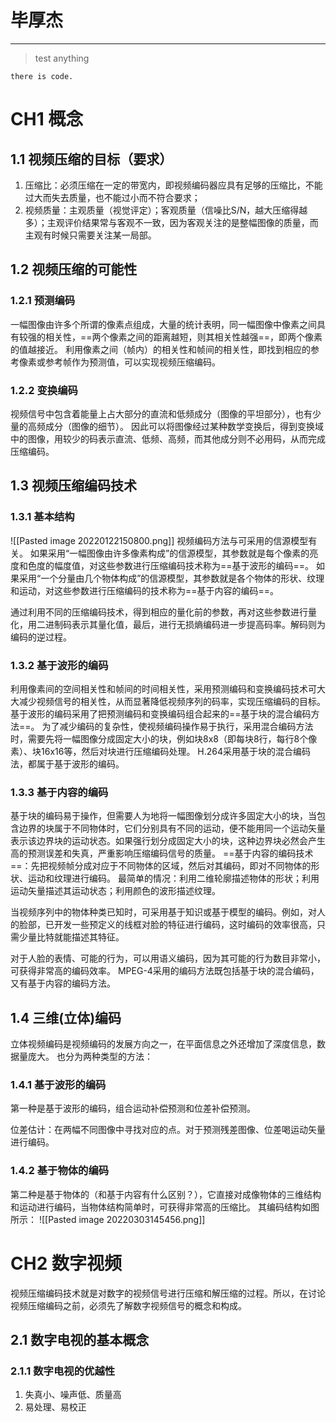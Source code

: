 # 毕厚杰
---
> test
> anything

```
there is code.
```
# CH1 概念
## 1.1 视频压缩的目标（要求）
1. 压缩比：必须压缩在一定的带宽内，即视频编码器应具有足够的压缩比，不能过大而失去质量，也不能过小而不符合要求；
2. 视频质量：主观质量（视觉评定）；客观质量（信噪比S/N，越大压缩得越多）；主观评价结果常与客观不一致，因为客观关注的是整幅图像的质量，而主观有时候只需要关注某一局部。

## 1.2 视频压缩的可能性
### 1.2.1 预测编码
一幅图像由许多个所谓的像素点组成，大量的统计表明，同一幅图像中像素之间具有较强的相关性，==两个像素之间的距离越短，则其相关性越强==，即两个像素的值越接近。
利用像素之间（帧内）的相关性和帧间的相关性，即找到相应的参考像素或参考帧作为预测值，可以实现视频压缩编码。

### 1.2.2 变换编码
视频信号中包含着能量上占大部分的直流和低频成分（图像的平坦部分），也有少量的高频成分（图像的细节）。
因此可以将图像经过某种数学变换后，得到变换域中的图像，用较少的码表示直流、低频、高频，而其他成分则不必用码，从而完成压缩编码。

## 1.3 视频压缩编码技术
### 1.3.1 基本结构
![[Pasted image 20220122150800.png]]
视频编码方法与可采用的信源模型有关。
如果采用“一幅图像由许多像素构成”的信源模型，其参数就是每个像素的亮度和色度的幅度值，对这些参数进行压缩编码技术称为==基于波形的编码==。
如果采用“一个分量由几个物体构成”的信源模型，其参数就是各个物体的形状、纹理和运动，对这些参数进行压缩编码的技术称为==基于内容的编码==。

通过利用不同的压缩编码技术，得到相应的量化前的参数，再对这些参数进行量化，用二进制码表示其量化值，最后，进行无损熵编码进一步提高码率。解码则为编码的逆过程。

### 1.3.2 基于波形的编码
利用像素间的空间相关性和帧间的时间相关性，采用预测编码和变换编码技术可大大减少视频信号的相关性，从而显著降低视频序列的码率，实现压缩编码的目标。
基于波形的编码采用了把预测编码和变换编码组合起来的==基于块的混合编码方法==。
为了减少编码的复杂性，使视频编码操作易于执行，采用混合编码方法时，需要先将一幅图像分成固定大小的块，例如块8x8（即每块8行，每行8个像素）、块16x16等，然后对块进行压缩编码处理。
H.264采用基于块的混合编码法，都属于基于波形的编码。

### 1.3.3 基于内容的编码
基于块的编码易于操作，但需要人为地将一幅图像划分成许多固定大小的块，当包含边界的块属于不同物体时，它们分别具有不同的运动，便不能用同一个运动矢量表示该边界块的运动状态。如果强行划分成固定大小的块，这种边界块必然会产生高的预测误差和失真，严重影响压缩编码信号的质量。
==基于内容的编码技术==：先把视频帧分成对应于不同物体的区域，然后对其编码，即对不同物体的形状、运动和纹理进行编码。
最简单的情况：利用二维轮廓描述物体的形状；利用运动矢量描述其运动状态；利用颜色的波形描述纹理。

当视频序列中的物体种类已知时，可采用基于知识或基于模型的编码。例如，对人的脸部，已开发一些预定义的线框对脸的特征进行编码，这时编码的效率很高，只需少量比特就能描述其特征。

对于人脸的表情、可能的行为，可以用语义编码，因为其可能的行为数目非常小，可获得非常高的编码效率。
MPEG-4采用的编码方法既包括基于块的混合编码，又有基于内容的编码方法。


## 1.4 三维(立体)编码
立体视频编码是视频编码的发展方向之一，在平面信息之外还增加了深度信息，数据量庞大。
也分为两种类型的方法：
### 1.4.1 基于波形的编码
第一种是基于波形的编码，组合运动补偿预测和位差补偿预测。

位差估计：在两幅不同图像中寻找对应的点。对于预测残差图像、位差喝运动矢量进行编码。

### 1.4.2 基于物体的编码
第二种是基于物体的（和基于内容有什么区别？），它直接对成像物体的三维结构和运动进行编码，当物体结构简单时，可获得非常高的压缩比。
其编码结构如图所示：
![[Pasted image 20220303145456.png]]




# CH2 数字视频
视频压缩编码技术就是对数字的视频信号进行压缩和解压缩的过程。所以，在讨论视频压缩编码之前，必须先了解数字视频信号的概念和构成。

## 2.1 数字电视的基本概念
### 2.1.1 数字电视的优越性
1. 失真小、噪声低、质量高
2. 易处理、易校正

